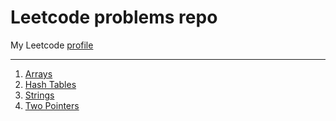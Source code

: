 # Leetcode problems repo

My Leetcode [profile](https://leetcode.com/kunalm8470/)
___

1. [Arrays](/arrays)
2. [Hash Tables](/hash_table)
3. [Strings](/strings)
4. [Two Pointers](/two_pointers)
